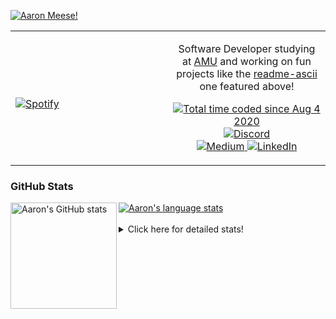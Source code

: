 [![Aaron Meese!](https://user-images.githubusercontent.com/17814535/88975338-a2aabf00-d27f-11ea-963f-8a19608716b4.png)](https://github.com/ajmeese7/readme-ascii "README ASCII")

<!-- Modified from project here: https://github.com/novatorem/novatorem -->
<table width="100%"> 
  <tr>
  <td width="50%">
      
&nbsp; <br> [![Spotify](https://ajmeese7.vercel.app/api/spotify)](https://open.spotify.com/user/ajmeese)

  </td>
  <td width="50%">
    <p align="center">
    Software Developer studying at <a href="https://www.amu.apus.edu/">AMU</a> and working on fun 
    projects like the <a href="https://github.com/ajmeese7/readme-ascii">readme-ascii</a> one featured above!
    </p>
    <p align="center">
      <a href="https://wakatime.com/@f726891d-3b02-46cd-9b60-e8c59f9e2b14">
        <img src="https://wakatime.com/badge/user/f726891d-3b02-46cd-9b60-e8c59f9e2b14.svg" alt="Total time coded since Aug 4 2020" title="WakaTime" />
      </a>
      <a href="http://link.aaronmeese.com/discord">
        <img src="https://img.shields.io/badge/discord-ajmeese7%234835-369?style=flat-square&logo=discord&logoColor=white&color=purple" alt="Discord" title="Discord">
      </a>
      <br />
      <a href="https://link.aaronmeese.com/medium">
        <img src="https://img.shields.io/badge/medium-ajmeese7-1DB954?style=flat-square&logo=medium&logoColor=white" alt="Medium" title="Medium">
      </a>
      <a href="https://link.aaronmeese.com/linkedin">
        <img src="https://img.shields.io/badge/linkedIn-aaronmeese-1DB954?style=flat-square&logo=linkedin&logoColor=white&color=blue" alt="LinkedIn" title="LinkedIn">
      </a>
    </p>
  </td>

</table>

[//]: <> (The `&nbsp;` is to have Aphelion take up more space)

### GitHub Stats ###

<a href="https://profile-summary-for-github.com/user/ajmeese7">
  <img align="left" height="170px" src="https://github-readme-stats.vercel.app/api?username=ajmeese7&show_icons=true&line_height=27&count_private=true" alt="Aaron's GitHub stats"/>
  <img src="https://github-readme-stats.vercel.app/api/top-langs/?username=ajmeese7&hide_langs_below=5&layout=compact" alt="Aaron's language stats"/>
</a>

<br />
<br />
<details>
<summary>Click here for detailed stats!</summary>

### :zap: Recent Activity
<!--START_SECTION:activity-->
1. 🗣 Commented on [#116](https://github.com/morellodev/react-awesome-reveal/issues/116) in [morellodev/react-awesome-reveal](https://github.com/morellodev/react-awesome-reveal)
2. 🎉 Merged PR [#18](https://github.com/ajmeese7/coupon-booked/pull/18) in [ajmeese7/coupon-booked](https://github.com/ajmeese7/coupon-booked)
3. 🎉 Merged PR [#20](https://github.com/ajmeese7/coupon-booked/pull/20) in [ajmeese7/coupon-booked](https://github.com/ajmeese7/coupon-booked)
4. 💪 Opened PR [#22](https://github.com/duckduckgo/duckduckgo-utils/pull/22) in [duckduckgo/duckduckgo-utils](https://github.com/duckduckgo/duckduckgo-utils)
5. 🎉 Merged PR [#13](https://github.com/ajmeese7/coupon-booked/pull/13) in [ajmeese7/coupon-booked](https://github.com/ajmeese7/coupon-booked)
<!--END_SECTION:activity-->

### 🧐 Waka Stats
<!--START_SECTION:waka-->
![Code Time](http://img.shields.io/badge/Code%20Time-988%20hrs%2041%20mins-blue)

**🐱 My GitHub Data** 

> 🏆 599 Contributions in the Year 2022
 > 
> 📦 343.2 kB Used in GitHub's Storage 
 > 
> 💼 Opted to Hire
 > 
> 📜 72 Public Repositories 
 > 
> 🔑 27 Private Repositories  
 > 
**I'm an Early 🐤** 

```text
🌞 Morning    284 commits    ██████░░░░░░░░░░░░░░░░░░░   25.43% 
🌆 Daytime    417 commits    █████████░░░░░░░░░░░░░░░░   37.33% 
🌃 Evening    403 commits    █████████░░░░░░░░░░░░░░░░   36.08% 
🌙 Night      13 commits     ░░░░░░░░░░░░░░░░░░░░░░░░░   1.16%

```
📅 **I'm Most Productive on Saturday** 

```text
Monday       123 commits    ██░░░░░░░░░░░░░░░░░░░░░░░   11.01% 
Tuesday      178 commits    ████░░░░░░░░░░░░░░░░░░░░░   15.94% 
Wednesday    138 commits    ███░░░░░░░░░░░░░░░░░░░░░░   12.35% 
Thursday     155 commits    ███░░░░░░░░░░░░░░░░░░░░░░   13.88% 
Friday       127 commits    ██░░░░░░░░░░░░░░░░░░░░░░░   11.37% 
Saturday     201 commits    ████░░░░░░░░░░░░░░░░░░░░░   17.99% 
Sunday       195 commits    ████░░░░░░░░░░░░░░░░░░░░░   17.46%

```


📊 **This Week I Spent My Time On** 

```text
⌚︎ Time Zone: America/New_York

💬 Programming Languages: 
TypeScript               3 hrs 32 mins       ████░░░░░░░░░░░░░░░░░░░░░   18.32% 
Bash                     3 hrs 32 mins       ████░░░░░░░░░░░░░░░░░░░░░   18.27% 
PHP                      2 hrs 36 mins       ███░░░░░░░░░░░░░░░░░░░░░░   13.48% 
Markdown                 2 hrs 24 mins       ███░░░░░░░░░░░░░░░░░░░░░░   12.41% 
JavaScript               2 hrs 13 mins       ███░░░░░░░░░░░░░░░░░░░░░░   11.51%

🐱‍💻 Projects: 
karameese.com            6 hrs 13 mins       ████████░░░░░░░░░░░░░░░░░   32.14% 
meese.enterprises        4 hrs 58 mins       ██████░░░░░░░░░░░░░░░░░░░   25.65% 
aaronmeese.com           3 hrs 57 mins       █████░░░░░░░░░░░░░░░░░░░░   20.44% 
vault                    2 hrs 7 mins        ██░░░░░░░░░░░░░░░░░░░░░░░   10.96% 
aaronmeese.dev           1 hr 59 mins        ██░░░░░░░░░░░░░░░░░░░░░░░   10.28%

```

**I Mostly Code in JavaScript** 

```text
JavaScript               32 repos            ████████████░░░░░░░░░░░░░   50.0% 
HTML                     9 repos             ███░░░░░░░░░░░░░░░░░░░░░░   14.06% 
Python                   5 repos             ██░░░░░░░░░░░░░░░░░░░░░░░   7.81% 
Java                     4 repos             █░░░░░░░░░░░░░░░░░░░░░░░░   6.25% 
CSS                      3 repos             █░░░░░░░░░░░░░░░░░░░░░░░░   4.69%

```



 Last Updated on 26/04/2022 00:08:40 UTC
<!--END_SECTION:waka-->
</details>
